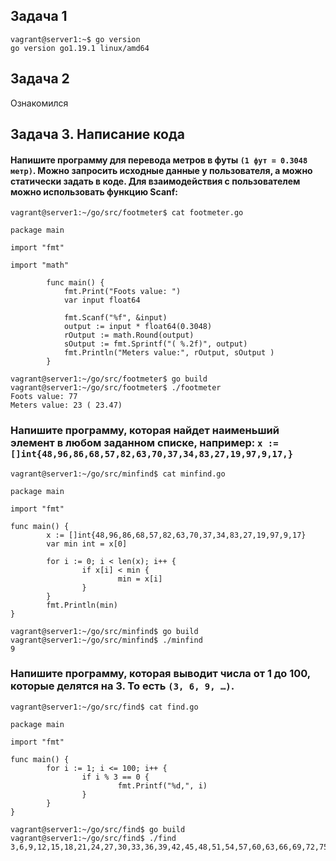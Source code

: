 ## Задача 1

```shell
vagrant@server1:~$ go version
go version go1.19.1 linux/amd64
```

## Задача 2
Ознакомился

## Задача 3. Написание кода

#### Напишите программу для перевода метров в футы `(1 фут = 0.3048 метр)`. Можно запросить исходные данные у пользователя, а можно статически задать в коде. Для взаимодействия с пользователем можно использовать функцию Scanf:

```shell
vagrant@server1:~/go/src/footmeter$ cat footmeter.go
```
```gotemplate
package main

import "fmt"

import "math"

        func main() {
            fmt.Print("Foots value: ")
            var input float64

            fmt.Scanf("%f", &input)
            output := input * float64(0.3048)
            rOutput := math.Round(output)
            sOutput := fmt.Sprintf("( %.2f)", output)
            fmt.Println("Meters value:", rOutput, sOutput )
        }
```
```shell
vagrant@server1:~/go/src/footmeter$ go build
vagrant@server1:~/go/src/footmeter$ ./footmeter
Foots value: 77
Meters value: 23 ( 23.47)
```
### Напишите программу, которая найдет наименьший элемент в любом заданном списке, например: `x := []int{48,96,86,68,57,82,63,70,37,34,83,27,19,97,9,17,}`
```shell
vagrant@server1:~/go/src/minfind$ cat minfind.go
```
```gotemplate
package main

import "fmt"

func main() {
        x := []int{48,96,86,68,57,82,63,70,37,34,83,27,19,97,9,17}
        var min int = x[0]

        for i := 0; i < len(x); i++ {
                if x[i] < min {
                        min = x[i]
                }
        }
        fmt.Println(min)
}
```
```shell
vagrant@server1:~/go/src/minfind$ go build
vagrant@server1:~/go/src/minfind$ ./minfind
9
```
### Напишите программу, которая выводит числа от 1 до 100, которые делятся на 3. То есть `(3, 6, 9, …)`.
```shell
vagrant@server1:~/go/src/find$ cat find.go
```
```gotemplate
package main

import "fmt"

func main() {
        for i := 1; i <= 100; i++ {
                if i % 3 == 0 {
                        fmt.Printf("%d,", i)
                }
        }
}
```
```shell
vagrant@server1:~/go/src/find$ go build
vagrant@server1:~/go/src/find$ ./find
3,6,9,12,15,18,21,24,27,30,33,36,39,42,45,48,51,54,57,60,63,66,69,72,75,78,81,84,87,90,93,96,99,
```
